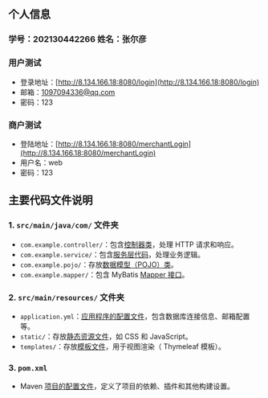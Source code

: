 ## 个人信息

### 学号：202130442266 姓名：张尔彦

### 用户测试
- 登录地址：[http://8.134.166.18:8080/login](http://8.134.166.18:8080/login)
- 邮箱：1097094336@qq.com
- 密码：123

### 商户测试
- 登陆地址：[http://8.134.166.18:8080/merchantLogin](http://8.134.166.18:8080/merchantLogin)
- 用户名：web
- 密码：123

## 主要代码文件说明

### 1. `src/main/java/com/` 文件夹

- `com.example.controller/`：包含[控制器类](src/main/java/com/example/controller/)，处理 HTTP 请求和响应。
- `com.example.service/`：包含[服务层代码](src/main/java/com/example/service/)，处理业务逻辑。
- `com.example.pojo/`：存放[数据模型（POJO）类](src/main/java/com/example/pojo/)。
- `com.example.mapper/`：包含 MyBatis [Mapper 接口](src/main/java/com/example/mapper/)。

### 2. `src/main/resources/` 文件夹

- `application.yml`：[应用程序的配置文件](src/main/resources/application.yml)，包含数据库连接信息、邮箱配置等。
- `static/`：存放[静态资源文件](src/main/resources/static/)，如 CSS 和 JavaScript。
- `templates/`：存放[模板文件](src/main/resources/temolates/)，用于视图渲染（ Thymeleaf 模板）。

 ### 3. `pom.xml`
- Maven [项目的配置文件](pom.xml)，定义了项目的依赖、插件和其他构建设置。

